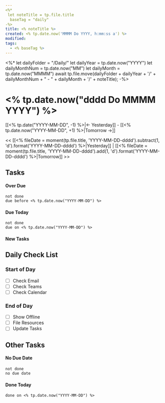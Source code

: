 ```yaml
---
<%*
 let noteTitle = tp.file.title
  baseTag = "daily"
-%>
title: <% noteTitle %>
created: <% tp.date.now('MMMM Do YYYY, h:mm:ss a') %>
modified: 
tags:
  - <% baseTag %>
---
```

<%*
let dailyFolder = "/Daily/" 
let dailyYear = tp.date.now("YYYY")
let dailyMonthNum = tp.date.now("MM")
let dailyMonth = tp.date.now("MMMM")
await tp.file.move(dailyFolder + dailyYear + '/' + dailyMonthNum + " - " + dailyMonth + '/' + noteTitle);
-%>

# <% tp.date.now("dddd Do MMMM YYYY") %>
[[<% tp.date("YYYY-MM-DD", -1) %>|← Yesterday]] - [[<% tp.date.now("YYYY-MM-DD", +1) %>|Tomorrow →]]

<< [[<% fileDate = moment(tp.file.title, 'YYYY-MM-DD-dddd').subtract(1, 'd').format('YYYY-MM-DD-dddd') %>|Yesterday]] | [[<% fileDate = moment(tp.file.title, 'YYYY-MM-DD-dddd').add(1, 'd').format('YYYY-MM-DD-dddd') %>|Tomorrow]] >>

## Tasks

#### Over Due

```tasks
not done
due before <% tp.date.now("YYYY-MM-DD") %>
```

#### Due Today

```tasks
not done
due on <% tp.date.now("YYYY-MM-DD") %>
```

#### New Tasks

## Daily Check List

### Start of Day

- [ ] Check Email
- [ ] Check Teams
- [ ] Check Calendar

### End of Day

- [ ] Show Offline
- [ ] File Resources
- [ ] Update Tasks

## Other Tasks

#### No Due Date

```tasks
not done
no due date
```

#### Done Today

```tasks
done on <% tp.date.now("YYYY-MM-DD") %>
```